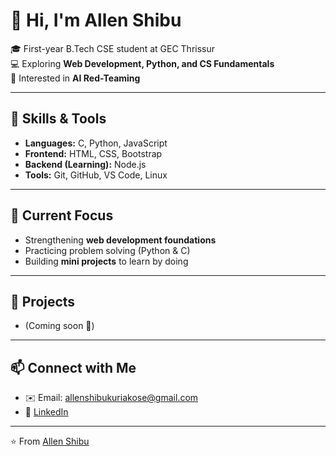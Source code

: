 # 👋 Hi, I'm Allen Shibu  

🎓 First-year B.Tech CSE student at GEC Thrissur  
💻 Exploring **Web Development, Python, and CS Fundamentals**  
🚀 Interested in **AI Red-Teaming**  

---

## 🔧 Skills & Tools
- **Languages:** C, Python, JavaScript  
- **Frontend:** HTML, CSS, Bootstrap  
- **Backend (Learning):** Node.js  
- **Tools:** Git, GitHub, VS Code, Linux  

---

## 📌 Current Focus
- Strengthening **web development foundations**  
- Practicing problem solving (Python & C)  
- Building **mini projects** to learn by doing  

---

## 🌱 Projects 
- (Coming soon 🚧)  

---

## 📫 Connect with Me
- ✉️ Email: allenshibukuriakose@gmail.com 
- 💼 [LinkedIn](www.linkedin.com/in/allenshibu-as) 

---

⭐️ From [Allen Shibu](https://github.com/Allen-Shibu)  
